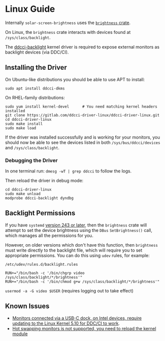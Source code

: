 # Linux Guide

Internally `solar-screen-brightness` uses the [`brightness` crate](https://github.com/stephaneyfx/brightness).

On Linux, the `brightness` crate interacts with devices found at `/sys/class/backlight`.

The [ddcci-backlight](https://gitlab.com/ddcci-driver-linux/ddcci-driver-linux) 
kernel driver is required to expose external monitors as backlight devices (via DDC/CI).

## Installing the Driver

On Ubuntu-like distributions you should be able to use APT to install:

```
sudo apt install ddcci-dkms
```

On RHEL-family distributions:

```
sudo yum install kernel-devel      # You need matching kernel headers installed
git clone https://gitlab.com/ddcci-driver-linux/ddcci-driver-linux.git
cd ddcci-driver-linux
sudo make install
sudo make load
```

If the driver was installed successfully and is working for your monitors, you should now 
be able to see the devices listed in both `/sys/bus/ddcci/devices` and `/sys/class/backlight`.

### Debugging the Driver

In one terminal run: `dmesg -wT | grep ddcci` to follow the logs.

Then reload the driver in debug mode:
```
cd ddcci-driver-linux
sudo make unload
modprobe ddcci-backlight dyndbg
```

## Backlight Permissions

If you have `systemd`
[version 243 or later](https://github.com/systemd/systemd/blob/877aa0bdcc2900712b02dac90856f181b93c4e40/NEWS#L262), 
then the `brightness` crate will attempt to set the device brightness
using the `DBus` `SetBrightness()` call, which manages all the permissions for you.

However, on older versions which don't have this function, then `brightness` must write directly to the backlight file,
which will require you to set appropriate permissions. You can do this using `udev` rules, for example:

`/etc/udev/rules.d/backlight.rules`
```
RUN+="/bin/bash -c '/bin/chgrp video /sys/class/backlight/*/brightness'"
RUN+="/bin/bash -c '/bin/chmod g+w /sys/class/backlight/*/brightness'"
```

`usermod -a -G video $USER` (requires logging out to take effect)

## Known Issues

- [Monitors connected via a USB-C dock, on Intel devices, require updating to the Linux Kernel 5.10 for DDC/CI to work](https://gitlab.freedesktop.org/drm/intel/-/issues/37).
- [Hot swapping monitors is not supported, you need to reload the kernel module](https://gitlab.com/ddcci-driver-linux/ddcci-driver-linux/-/issues/5)
